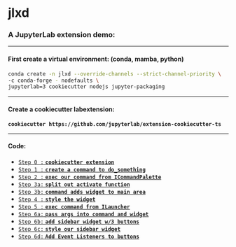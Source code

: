 # jlxd
### A JupyterLab extension demo:

---

#### First create a virtual environment: (conda, mamba, python)

```bash
conda create -n jlxd --override-channels --strict-channel-priority \
-c conda-forge - nodefaults \
jupyterlab=3 cookiecutter nodejs jupyter-packaging
```

---

#### Create a cookiecutter labextension:

**`cookiecutter https://github.com/jupyterlab/extension-cookiecutter-ts`**

---

#### Code:

- [`Step 0 :` **`cookiecutter extension`**](https://github.com/DanielGoldfarb/jlxd/blob/18ba182ec17c0012e2334bc54923235b52db54da/src/index.ts)
- [`Step 1 :` **`create a command to do_something`**](https://github.com/DanielGoldfarb/jlxd/compare/STEP0...STEP1)
- [`Step 2 :` **`exec our command from ICommandPalette`**](https://github.com/DanielGoldfarb/jlxd/compare/STEP1...STEP2)
- [`Step 3a:` **`split out activate function`**](https://github.com/DanielGoldfarb/jlxd/compare/STEP2...step3a)
- [`Step 3b:` **`command adds widget to main area`**](https://github.com/DanielGoldfarb/jlxd/compare/step3a...step3b)
- [`Step 4 :` **`style the widget`**](https://github.com/DanielGoldfarb/jlxd/compare/step3b...STEP4)
- [`Step 5 :` **`exec command from ILauncher`**](https://github.com/DanielGoldfarb/jlxd/compare/STEP4...STEP5)
- [`Step 6a:` **`pass args into command and widget`**](https://github.com/DanielGoldfarb/jlxd/compare/STEP5...step6a)
- [`Step 6b:` **`add sidebar widget w/3 buttons`**](https://github.com/DanielGoldfarb/jlxd/compare/step6a...step6b)
- [`Step 6c:` **`style our sidebar widget`**](https://github.com/DanielGoldfarb/jlxd/compare/step6b...step6c)
- [`Step 6d:` **`Add Event Listeners to buttons`**](https://github.com/DanielGoldfarb/jlxd/compare/step6c...step6d)
